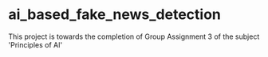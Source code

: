 # ai_based_fake_news_detection
This project is towards the completion of Group Assignment 3 of the subject 'Principles of AI'
